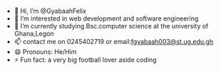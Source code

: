 - 👋 Hi, I’m @GyabaahFelix
- 👀 I’m interested in web development and software engineering
- 🌱 I’m currently studying Bsc.computer science at the university of Ghana,Legon
- 📫 contact me on 0245402719 or email:fgyabaah003@st.ug.edu.gh
- 😄 Pronouns: He/Him
- ⚡ Fun fact: a very big football lover aside coding

<!---
GyabaahFelix/GyabaahFelix is a ✨ special ✨ repository because its `README.md` (this file) appears on your GitHub profile.
You can click the Preview link to take a look at your changes.
--->
